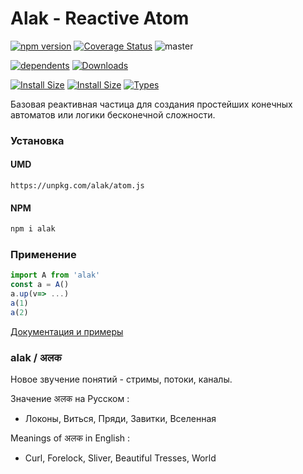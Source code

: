 # Alak - Reactive Atom  

[![npm version](https://badge.fury.io/js/alak.svg)](https://badge.fury.io/js/alak)
[![Coverage Status](https://coveralls.io/repos/github/carabins/alak/badge.svg?branch=refs/heads/master)](https://coveralls.io/github/carabins/alak?branch=refs/heads/master)
![master](https://github.com/carabins/alak/workflows/master/badge.svg)

[![dependents](https://david-dm.org/carabins/alak/status.svg)](https://david-dm.org/carabins/alak/status.svg)
[![Downloads](https://img.shields.io/npm/dt/alak.svg)](https://www.npmjs.com/package/alak)

[![Install Size](https://badgen.net/packagephobia/install/alak)](https://badgen.net/packagephobia/install/alak)
[![Install Size](https://badgen.net/bundlephobia/minzip/alak)](https://badgen.net/bundlephobia/minzip/alak)
[![Types](https://badgen.net/npm/types/alak)](https://badgen.net/npm/types/alak)


Базовая реактивная частица для создания простейших конечных автоматов или логики бесконечной сложности.

### Установка
#### UMD
```
https://unpkg.com/alak/atom.js
```
#### NPM
```bash
npm i alak
```
### Применение
```javascript
import A from 'alak'
const a = A()
a.up(v=> ...)
a(1)
a(2)
```


[Документация и примеры](https://alak.now.sh/)

  
### alak / अलक 
Новое звучение понятий - стримы, потоки, каналы.
  
Значение अलक на Русском :
- Локоны, Виться, Пряди, Завитки, Вселенная

Meanings of अलक in English :
- Curl, Forelock, Sliver, Beautiful Tresses, World
